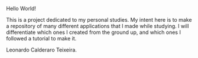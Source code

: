 Hello World!

This is a project dedicated to my personal studies. My intent here is to make a repository of many different applications that I made while studying. I will differentiate which ones I created from the ground up, and which ones I followed a tutorial to make it.

Leonardo Calderaro Teixeira.